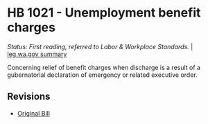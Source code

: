 # HB 1021 - Unemployment benefit charges
*Status: First reading, referred to Labor & Workplace Standards.* | [leg.wa.gov summary](https://app.leg.wa.gov/billsummary?BillNumber=1021&Year=2021)

Concerning relief of benefit charges when discharge is a result of a gubernatorial declaration of emergency or related executive order.

## Revisions
* [Original Bill](1/)